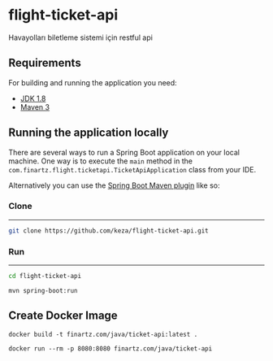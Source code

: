 # flight-ticket-api

Havayolları biletleme sistemi için restful api

## Requirements

For building and running the application you need:

- [JDK 1.8](http://www.oracle.com/technetwork/java/javase/downloads/jdk8-downloads-2133151.html)
- [Maven 3](https://maven.apache.org)

## Running the application locally

There are several ways to run a Spring Boot application on your local machine. One way is to execute the `main` method in the `com.finartz.flight.ticketapi.TicketApiApplication` class from your IDE.

Alternatively you can use the [Spring Boot Maven plugin](https://docs.spring.io/spring-boot/docs/current/reference/html/build-tool-plugins-maven-plugin.html) like so:

### Clone

--------

```sh
git clone https://github.com/keza/flight-ticket-api.git
```

### Run

--------

```sh
cd flight-ticket-api
```

```shell
mvn spring-boot:run
```

## Create Docker Image

```docker
docker build -t finartz.com/java/ticket-api:latest .

docker run --rm -p 8080:8080 finartz.com/java/ticket-api
```
